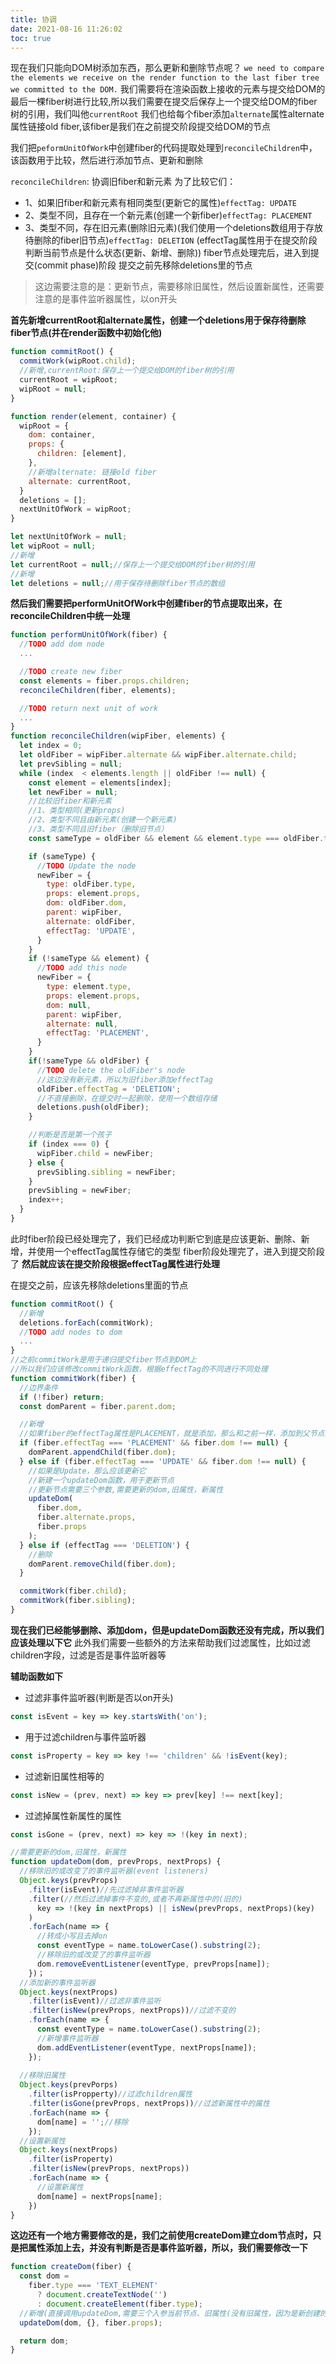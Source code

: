 ```yaml
---
title: 协调
date: 2021-08-16 11:26:02
toc: true
---
```


现在我们只能向DOM树添加东西，那么更新和删除节点呢？
`we need to compare the elements we receive on the render function to the last fiber tree we committed to the DOM.`
我们需要将在渲染函数上接收的元素与提交给DOM的最后一棵fiber树进行比较,所以我们需要在提交后保存上一个提交给DOM的fiber树的引用，我们叫他`currentRoot`
我们也给每个fiber添加`alternate`属性alternate属性链接old fiber,该fiber是我们在之前提交阶段提交给DOM的节点

我们把`peformUnitOfWork`中创建fiber的代码提取处理到`reconcileChildren`中，该函数用于比较，然后进行添加节点、更新和删除

`reconcileChildren`: 协调旧fiber和新元素
为了比较它们：
- 1、如果旧fiber和新元素有相同类型(更新它的属性)`effectTag: UPDATE`
- 2、类型不同，且存在一个新元素(创建一个新fiber)`effectTag: PLACEMENT`
- 3、类型不同，存在旧元素(删除旧元素)(我们使用一个deletions数组用于存放待删除的fiber旧节点)`effectTag: DELETION`
  (effectTag属性用于在提交阶段判断当前节点是什么状态(更新、新增、删除))
fiber节点处理完后，进入到提交(commit phase)阶段
提交之前先移除deletions里的节点

>这边需要注意的是：更新节点，需要移除旧属性，然后设置新属性，还需要注意的是事件监听器属性，以on开头


**首先新增currentRoot和alternate属性，创建一个deletions用于保存待删除fiber节点(并在render函数中初始化他)**
```js
function commitRoot() {
  commitWork(wipRoot.child);
  //新增,currentRoot:保存上一个提交给DOM的fiber树的引用
  currentRoot = wipRoot;
  wipRoot = null;
}

function render(element, container) {
  wipRoot = {
    dom: container,
    props: {
      children: [element],
    },
    //新增alternate: 链接old fiber
    alternate: currentRoot,
  }
  deletions = [];
  nextUnitOfWork = wipRoot;
}

let nextUnitOfWork = null;
let wipRoot = null;
//新增
let currentRoot = null;//保存上一个提交给DOM的fiber树的引用
//新增
let deletions = null;//用于保存待删除fiber节点的数组
```

**然后我们需要把performUnitOfWork中创建fiber的节点提取出来，在reconcileChildren中统一处理**
```js
function performUnitOfWork(fiber) {
  //TODO add dom node
  ...

  //TODO create new fiber
  const elements = fiber.props.children;
  reconcileChildren(fiber, elements);

  //TODO return next unit of work
  ...
}
function reconcileChildren(wipFiber, elements) {
  let index = 0;
  let oldFiber = wipFiber.alternate && wipFiber.alternate.child;
  let prevSibling = null;
  while (index  < elements.length || oldFiber !== null) {
    const element = elements[index];
    let newFiber = null;
    //比较旧fiber和新元素
    //1、类型相同(更新props)
    //2、类型不同且由新元素(创建一个新元素)
    //3、类型不同且旧fiber（删除旧节点）
    const sameType = oldFiber && element && element.type === oldFiber.type;

    if (sameType) {
      //TODO Update the node
      newFiber = {
        type: oldFiber.type,
        props: element.props,
        dom: oldFiber.dom,
        parent: wipFiber,
        alternate: oldFiber,
        effectTag: 'UPDATE',
      }
    }
    if (!sameType && element) {
      //TODO add this node
      newFiber = {
        type: element.type,
        props: element.props,
        dom: null,
        parent: wipFiber,
        alternate: null,
        effectTag: 'PLACEMENT',
      }
    }
    if(!sameType && oldFiber) {
      //TODO delete the oldFiber's node
      //这边没有新元素，所以为旧fiber添加effectTag
      oldFiber.effectTag = 'DELETION';
      //不直接删除，在提交时一起删除，使用一个数组存储
      deletions.push(oldFiber);
    }

    //判断是否是第一个孩子
    if (index === 0) {
      wipFiber.child = newFiber;
    } else {
      prevSibling.sibling = newFiber;
    }
    prevSibling = newFiber;
    index++;
  }
}
```

此时fiber阶段已经处理完了，我们已经成功判断它到底是应该更新、删除、新增，并使用一个effectTag属性存储它的类型
fiber阶段处理完了，进入到提交阶段了
**然后就应该在提交阶段根据effectTag属性进行处理**

在提交之前，应该先移除deletions里面的节点
```js
function commitRoot() {
  //新增
  deletions.forEach(commitWork);
  //TODO add nodes to dom
  ...
}
//之前commitWork是用于递归提交fiber节点到DOM上
//所以我们应该修改commitWork函数，根据effectTag的不同进行不同处理
function commitWork(fiber) {
  //边界条件
  if (!fiber) return;
  const domParent = fiber.parent.dom;

  //新增
  //如果fiber的effectTag属性是PLACEMENT，就是添加，那么和之前一样，添加到父节点的dom上
  if (fiber.effectTag === 'PLACEMENT' && fiber.dom !== null) {
    domParent.appendChild(fiber.dom);
  } else if (fiber.effectTag === 'UPDATE' && fiber.dom !== null) {
    //如果是Update，那么应该更新它
    //新建一个updateDom函数，用于更新节点
    //更新节点需要三个参数,需要更新的dom,旧属性，新属性
    updateDom(
      fiber.dom,
      fiber.alternate.props,
      fiber.props
    );
  } else if (effectTag === 'DELETION') {
    //删除
    domParent.removeChild(fiber.dom);
  }

  commitWork(fiber.child);
  commitWork(fiber.sibling);
}
```

**现在我们已经能够删除、添加dom，但是updateDom函数还没有完成，所以我们应该处理以下它**
此外我们需要一些额外的方法来帮助我们过滤属性，比如过滤children字段，过滤是否是事件监听器等

**辅助函数如下**
- 过滤非事件监听器(判断是否以on开头)

```js
const isEvent = key => key.startsWith('on');
```

- 用于过滤children与事件监听器

```js
const isProperty = key => key !== 'children' && !isEvent(key);
```

- 过滤新旧属性相等的
```js
const isNew = (prev, next) => key => prev[key] !== next[key];
```

- 过滤掉属性新属性的属性
```js
const isGone = (prev, next) => key => !(key in next);
```

```js
//需要更新的dom,旧属性，新属性
function updateDom(dom, prevProps, nextProps) {
  //移除旧的或改变了的事件监听器(event listeners)
  Object.keys(prevProps)
    .filter(isEvent)//先过滤掉非事件监听器
    .filter(//然后过滤掉事件不变的,或者不再新属性中的(旧的)
      key => !(key in nextProps) || isNew(prevProps, nextProps)(key)
    )
    .forEach(name => {
      //转成小写且去掉on
      const eventType = name.toLowerCase().substring(2);
      //移除旧的或改变了的事件监听器
      dom.removeEventListener(eventType, prevProps[name]);
    })；
  //添加新的事件监听器
  Object.keys(nextProps)
    .filter(isEvent)//过滤非事件监听
    .filter(isNew(prevProps, nextProps))//过滤不变的
    .forEach(name => {
      const eventType = name.toLowerCase().substring(2);
      //新增事件监听器
      dom.addEventListener(eventType, nextProps[name]);
    });
  
  //移除旧属性
  Object.keys(prevPorps)
    .filter(isPropperty)//过滤children属性
    .filter(isGone(prevProps, nextProps))//过滤新属性中的属性
    .forEach(name => {
      dom[name] = '';//移除
    });
  //设置新属性
  Object.keys(nextProps)
    .filter(isProperty)
    .filter(isNew(prevProps, nextProps))
    .forEach(name => {
      //设置新属性
      dom[name] = nextProps[name];
    })
}
```

**这边还有一个地方需要修改的是，我们之前使用createDom建立dom节点时，只是把属性添加上去，并没有判断是否是事件监听器，所以，我们需要修改一下**
```js
function createDom(fiber) {
  const dom = 
    fiber.type === 'TEXT_ELEMENT'
      ? document.createTextNode('')
      : document.createElement(fiber.type);
  //新增(直接调用updateDom,需要三个入参当前节点、旧属性(没有旧属性，因为是新创建的)、新属性)
  updateDom(dom, {}, fiber.props);

  return dom;
}
```


